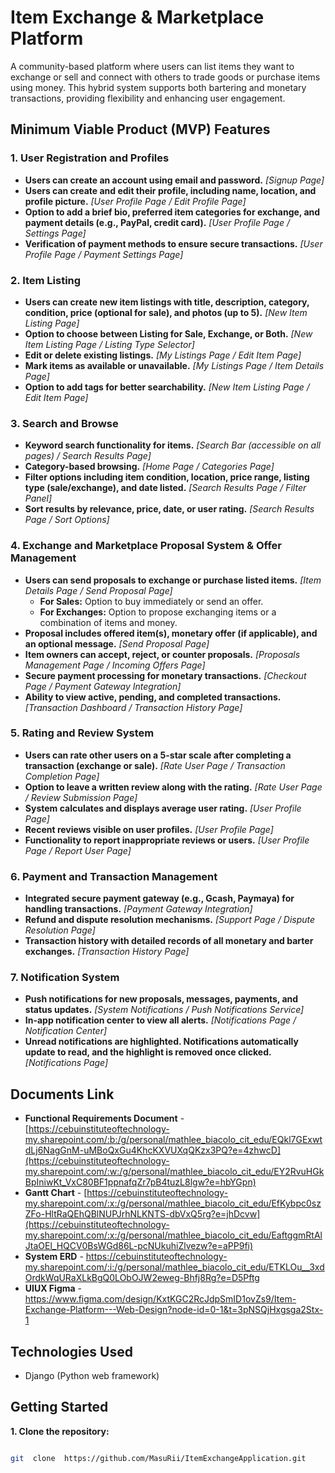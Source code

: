 # Item Exchange & Marketplace Platform

A community-based platform where users can list items they want to exchange or sell and connect with others to trade goods or purchase items using money. This hybrid system supports both bartering and monetary transactions, providing flexibility and enhancing user engagement.

## Minimum Viable Product (MVP) Features

### **1. User Registration and Profiles**
- **Users can create an account using email and password.** *[Signup Page]*
- **Users can create and edit their profile, including name, location, and profile picture.** *[User Profile Page / Edit Profile Page]*
- **Option to add a brief bio, preferred item categories for exchange, and payment details (e.g., PayPal, credit card).** *[User Profile Page / Settings Page]*
- **Verification of payment methods to ensure secure transactions.** *[User Profile Page / Payment Settings Page]*

### **2. Item Listing**
- **Users can create new item listings with title, description, category, condition, price (optional for sale), and photos (up to 5).** *[New Item Listing Page]*
- **Option to choose between Listing for Sale, Exchange, or Both.** *[New Item Listing Page / Listing Type Selector]*
- **Edit or delete existing listings.** *[My Listings Page / Edit Item Page]*
- **Mark items as available or unavailable.** *[My Listings Page / Item Details Page]*
- **Option to add tags for better searchability.** *[New Item Listing Page / Edit Item Page]*

### **3. Search and Browse**
- **Keyword search functionality for items.** *[Search Bar (accessible on all pages) / Search Results Page]*
- **Category-based browsing.** *[Home Page / Categories Page]*
- **Filter options including item condition, location, price range, listing type (sale/exchange), and date listed.** *[Search Results Page / Filter Panel]*
- **Sort results by relevance, price, date, or user rating.** *[Search Results Page / Sort Options]*

### **4. Exchange and Marketplace Proposal System & Offer Management**
- **Users can send proposals to exchange or purchase listed items.** *[Item Details Page / Send Proposal Page]*
  - **For Sales:** Option to buy immediately or send an offer.
  - **For Exchanges:** Option to propose exchanging items or a combination of items and money.
- **Proposal includes offered item(s), monetary offer (if applicable), and an optional message.** *[Send Proposal Page]*
- **Item owners can accept, reject, or counter proposals.** *[Proposals Management Page / Incoming Offers Page]*
- **Secure payment processing for monetary transactions.** *[Checkout Page / Payment Gateway Integration]*
- **Ability to view active, pending, and completed transactions.** *[Transaction Dashboard / Transaction History Page]*

### **5. Rating and Review System**
- **Users can rate other users on a 5-star scale after completing a transaction (exchange or sale).** *[Rate User Page / Transaction Completion Page]*
- **Option to leave a written review along with the rating.** *[Rate User Page / Review Submission Page]*
- **System calculates and displays average user rating.** *[User Profile Page]*
- **Recent reviews visible on user profiles.** *[User Profile Page]*
- **Functionality to report inappropriate reviews or users.** *[User Profile Page / Report User Page]*

### **6. Payment and Transaction Management**
- **Integrated secure payment gateway (e.g., Gcash, Paymaya) for handling transactions.** *[Payment Gateway Integration]*
- **Refund and dispute resolution mechanisms.** *[Support Page / Dispute Resolution Page]*
- **Transaction history with detailed records of all monetary and barter exchanges.** *[Transaction History Page]*

### **7. Notification System**
- **Push notifications for new proposals, messages, payments, and status updates.** *[System Notifications / Push Notifications Service]*
- **In-app notification center to view all alerts.** *[Notifications Page / Notification Center]*
- **Unread notifications are highlighted. Notifications automatically update to read, and the highlight is removed once clicked.** *[Notifications Page]*

## Documents Link
- **Functional Requirements Document** - [https://cebuinstituteoftechnology-my.sharepoint.com/:b:/g/personal/mathlee_biacolo_cit_edu/EQkl7GExwtdLj6NagGnM-uMBoQxGu4KhcKXVUXqQKzx3PQ?e=4zhwcD](https://cebuinstituteoftechnology-my.sharepoint.com/:w:/g/personal/mathlee_biacolo_cit_edu/EY2RvuHGkBpIniwKt_VxC80BF1ppnafqZr7pB4tuzL8lgw?e=hbYGpn)
- **Gantt Chart** - [https://cebuinstituteoftechnology-my.sharepoint.com/:x:/g/personal/mathlee_biacolo_cit_edu/EfKybpc0szZFo-HltRaQEhQBlNUPJrhNLKNTS-dbVxQ5rg?e=jhDcvw](https://cebuinstituteoftechnology-my.sharepoint.com/:x:/g/personal/mathlee_biacolo_cit_edu/EaftggmRtAlJtaOEl_HQCV0BsWGd86L-pcNUkuhiZlvezw?e=aPP9fi)
- **System ERD** - https://cebuinstituteoftechnology-my.sharepoint.com/:i:/g/personal/mathlee_biacolo_cit_edu/ETKLOu__3xdOrdkWqURaXLkBgQ0LObOJW2eweg-Bhfj8Rg?e=D5Pftg
- **UIUX Figma** - https://www.figma.com/design/KxtKGC2RcJdpSmID1ovZs9/Item-Exchange-Platform---Web-Design?node-id=0-1&t=3pNSQjHxgsga2Stx-1

  

## Technologies Used

  

- Django (Python web framework)

  

## Getting Started

  

**1. Clone the repository:**

  

```bash

git  clone  https://github.com/MasuRii/ItemExchangeApplication.git
